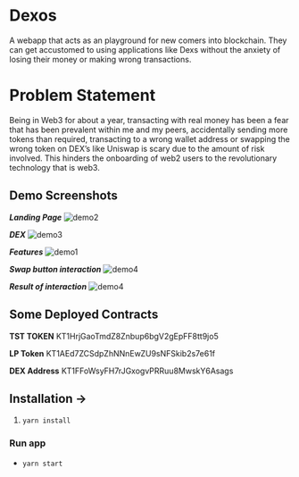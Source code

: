 # Dexos

A webapp that acts as an playground for new comers into blockchain. They can get accustomed to using applications like Dexs without the anxiety of losing their money or making wrong transactions. 

# Problem Statement

Being in Web3 for about a year, transacting with real money has been a fear that has been prevalent within me and my peers, accidentally sending more tokens than required, transacting to a wrong wallet address or swapping the wrong token on DEX’s like Uniswap is scary due to the amount of risk involved. This hinders the onboarding of web2 users to the revolutionary technology that is web3.

## Demo Screenshots
***Landing Page***
![demo2](https://github.com/ANMOLCODES/PolyPlace/blob/master/Screenshots/HomePage.png)


***DEX***
![demo3](https://github.com/ANMOLCODES/PolyPlace/blob/master/Screenshots/NFTMinter.png)

***Features***
![demo1](https://github.com/ANMOLCODES/PolyPlace/blob/master/Screenshots/BuyingNFT.png)

***Swap button interaction***
![demo4](https://github.com/ANMOLCODES/PolyPlace/blob/master/Screenshots/UsersAssets.png)

***Result of interaction***
![demo4](https://github.com/ANMOLCODES/PolyPlace/blob/master/Screenshots/UsersAssets.png)

## Some Deployed Contracts
**TST TOKEN**
KT1HrjGaoTmdZ8Znbup6bgV2gEpFF8tt9jo5

**LP Token**
KT1AEd7ZCSdpZhNNnEwZU9sNFSkib2s7e61f

**DEX Address**
KT1FFoWsyFH7rJGxogvPRRuu8MwskY6Asags

## Installation ->

1. ` yarn install `

### Run app
- `yarn start`
